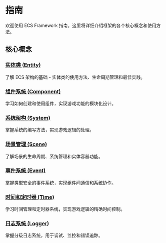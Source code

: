 # 指南

欢迎使用 ECS Framework 指南。这里将详细介绍框架的各个核心概念和使用方法。

## 核心概念

### [实体类 (Entity)](./entity.md)
了解 ECS 架构的基础 - 实体类的使用方法、生命周期管理和最佳实践。

### [组件系统 (Component)](./component.md)
学习如何创建和使用组件，实现游戏功能的模块化设计。

### [系统架构 (System)](./system.md)
掌握系统的编写方法，实现游戏逻辑的处理。

### [场景管理 (Scene)](./scene.md)
了解场景的生命周期、系统管理和实体容器功能。

### [事件系统 (Event)](./event-system.md)
掌握类型安全的事件系统，实现组件间通信和系统协作。

### [时间和定时器 (Time)](./time-and-timers.md)
学习时间管理和定时器系统，实现游戏逻辑的精确时间控制。

### [日志系统 (Logger)](./logging.md)
掌握分级日志系统，用于调试、监控和错误追踪。